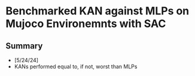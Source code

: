 # Benchmarked KAN against MLPs on Mujoco Environemnts with SAC

## Summary
- [5/24/24]
- KANs performed equal to, if not, worst than MLPs